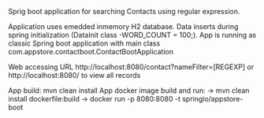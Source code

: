 Sprig boot application for searching Contacts using regular expression.

Application uses emedded inmemory H2 database. Data inserts during spring initialization (DataInit class -WORD_COUNT = 100;).
App is running as classic Spring boot application with main class com.appstore.contactboot.ContactBootApplication

Web accessing URL http://localhost:8080/contact?nameFilter=[REGEXP]
or http://localhost:8080/  to view all records

App build: mvn clean install
App docker image build and run: 
  -> mvn clean install dockerfile:build
  -> docker run -p 8080:8080 -t springio/appstore-boot

